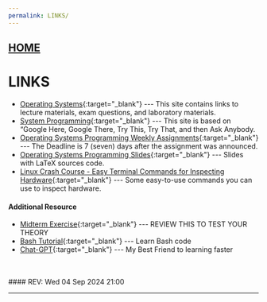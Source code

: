 ```yaml
---
permalink: LINKS/
---
```


## [HOME](../)

# LINKS

* [Operating Systems](https://os.vlsm.org/){:target="_blank"} ---
  This site contains links to lecture materials, exam questions, and laboratory materials.
* [System Programming](https://sp.vlsm.org/){:target="_blank"} ---
  This site is based on “Google Here, Google There, Try This, Try That, and then Ask Anybody.
* [Operating Systems Programming Weekly Assignments](https://demos.vlsm.org/){:target="_blank"} ---
  The Deadline is 7 (seven) days after the assignment was announced.
* [Operating Systems Programming Slides](https://docos.vlsm.org/){:target="_blank"} ---
  Slides with LaTeX sources code.
* [Linux Crash Course - Easy Terminal Commands for Inspecting Hardware](https://youtu.be/oGyJr-iUwt8?si=59V2boc0XfmlFekg){:target="_blank"} ---
Some easy-to-use commands you can use to inspect hardware.

#### Additional Resource
 
* [Midterm Exercise](https://rms46.vlsm.org/2/196.pdf){:target="_blank"} --- REVIEW THIS TO TEST YOUR THEORY
* [Bash Tutorial](https://www.freecodecamp.org/news/bash-scripting-tutorial-linux-shell-script-and-command-line-for-beginners/){:target="_blank"} --- Learn Bash code
* [Chat-GPT](https://www.chatgpt.com){:target="_blank"} --- My Best Friend to learning faster
<br>
<br>
#### REV: Wed 04 Sep 2024 21:00
<hr>

